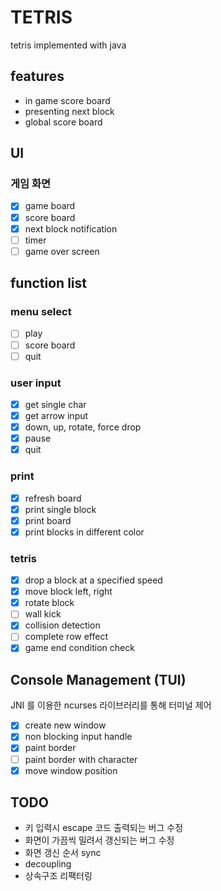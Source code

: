 # TETRIS

tetris implemented with java

## features

- in game score board
- presenting next block
- global score board

## UI

### 게임 화면

- [x] game board
- [x] score board
- [x] next block notification
- [ ] timer
- [ ] game over screen

## function list

### menu select

-[ ] play
-[ ] score board
-[ ] quit

### user input

-[x] get single char
-[x] get arrow input
-[x] down, up, rotate, force drop
-[x] pause
-[x] quit

### print

-[x] refresh board
-[x] print single block
-[x] print board
-[x] print blocks in different color

### tetris

- [x] drop a block at a specified speed
- [x] move block left, right
- [x] rotate block
- [ ] wall kick
- [x] collision detection
- [ ] complete row effect
- [x] game end condition check

## Console Management (TUI)

JNI 를 이용한 ncurses 라이브러리를 통해 터미널 제어

- [x] create new window
- [x] non blocking input handle
- [x] paint border
- [ ] paint border with character
- [x] move window position

## TODO

- 키 입력시 escape 코드 출력되는 버그 수정
- 화면이 가끔씩 밀려서 갱신되는 버그 수정
- 화면 갱신 순서 sync
- decoupling
- 상속구조 리팩터링